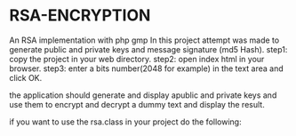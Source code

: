 # RSA-ENCRYPTION
An RSA implementation with php gmp
In this project attempt was made to generate public and private keys and message signature (md5 Hash).
step1: copy the project in your web directory.
step2: open index html in your browser.
step3: enter a bits number(2048 for example) in the text area and click OK.

the application should generate and display apublic and private keys and use them to encrypt and decrypt a dummy text
and display the result.

if you want to use the rsa.class  in your project do the following:


